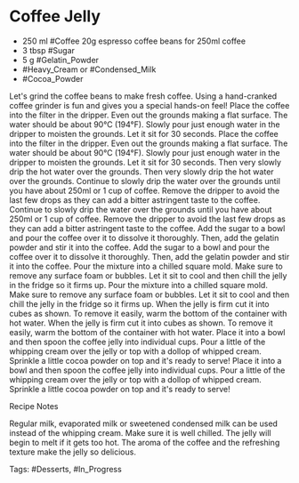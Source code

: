 # Coffee Jelly

- 250 ml #Coffee 20g espresso coffee beans for 250ml coffee
- 3 tbsp #Sugar 
- 5 g #Gelatin_Powder
- #Heavy_Cream or #Condensed_Milk 
- #Cocoa_Powder

Let's grind the coffee beans to make fresh coffee. Using a hand-cranked coffee grinder is fun and gives you a special hands-on feel!
    Place the coffee into the filter in the dripper. Even out the grounds making a flat surface. The water should be about 90°C (194°F). Slowly pour just enough water in the dripper to moisten the grounds. Let it sit for 30 seconds.
    Place the coffee into the filter in the dripper. Even out the grounds making a flat surface. The water should be about 90°C (194°F). Slowly pour just enough water in the dripper to moisten the grounds. Let it sit for 30 seconds.
    Then very slowly drip the hot water over the grounds.
    Then very slowly drip the hot water over the grounds.
    Continue to slowly drip the water over the grounds until you have about 250ml or 1 cup of coffee. Remove the dripper to avoid the last few drops as they can add a bitter astringent taste to the coffee.
    Continue to slowly drip the water over the grounds until you have about 250ml or 1 cup of coffee. Remove the dripper to avoid the last few drops as they can add a bitter astringent taste to the coffee.
    Add the sugar to a bowl and pour the coffee over it to dissolve it thoroughly. Then, add the gelatin powder and stir it into the coffee.
    Add the sugar to a bowl and pour the coffee over it to dissolve it thoroughly. Then, add the gelatin powder and stir it into the coffee.
    Pour the mixture into a chilled square mold. Make sure to remove any surface foam or bubbles. Let it sit to cool and then chill the jelly in the fridge so it firms up.
    Pour the mixture into a chilled square mold. Make sure to remove any surface foam or bubbles. Let it sit to cool and then chill the jelly in the fridge so it firms up.
    When the jelly is firm cut it into cubes as shown. To remove it easily, warm the bottom of the container with hot water.
    When the jelly is firm cut it into cubes as shown. To remove it easily, warm the bottom of the container with hot water.
    Place it into a bowl and then spoon the coffee jelly into individual cups. Pour a little of the whipping cream over the jelly or top with a dollop of whipped cream. Sprinkle a little cocoa powder on top and it's ready to serve!
    Place it into a bowl and then spoon the coffee jelly into individual cups. Pour a little of the whipping cream over the jelly or top with a dollop of whipped cream. Sprinkle a little cocoa powder on top and it's ready to serve!

Recipe Notes

Regular milk, evaporated milk or sweetened condensed milk can be used instead of the whipping cream.
Make sure it is well chilled. The jelly will begin to melt if it gets too hot.
The aroma of the coffee and the refreshing texture make the jelly so delicious.

Tags:
#Desserts,
#In_Progress 